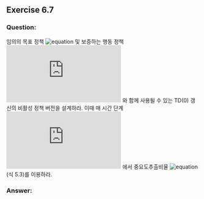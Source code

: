 ## Exercise 6.7

### Question:

임의의 목표 정책 ![equation](https://latex.codecogs.com/svg.latex?\pi) 및 보증하는 행동 정책 ![equation](https://latex.codecogs.com/svg.latex?b) 와 함께 사용될 수 있는 TD(0) 갱신의 비활성 정책 버전을 설계하라. 이때 매 시간 단계 ![equation](https://latex.codecogs.com/svg.latex?t) 에서 중요도추출비율 ![equation](https://latex.codecogs.com/svg.latex?\rho_{t:t}) (식 5.3)를 이용하라.

### Answer:
